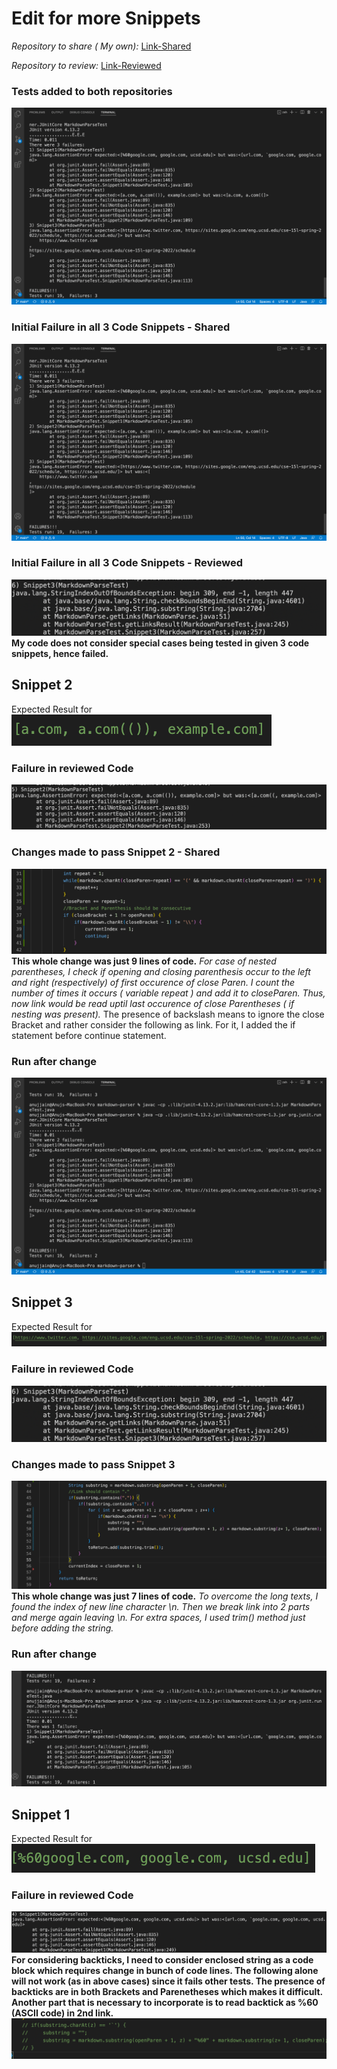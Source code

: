 # Edit for more Snippets

*Repository to share ( My own):* [Link-Shared](https://github.com/Anujjain2579/markdown-parser.git)

*Repository to review:* [Link-Reviewed](https://github.com/ddn005UCSD/markdown-parser)
### Tests added to both repositories
![Image1](L4-1.png)
### Initial Failure in all 3 Code Snippets - Shared
![Image1](L4-1.png)
### Initial Failure in all 3 Code Snippets - Reviewed
![Image1R](L4-9.png)
**My code does not consider special cases being tested in given 3 code snippets, hence failed.** 
## Snippet 2
Expected Result for 
![Image2RS](L4-11.png)
### Failure in reviewed Code
![Image2R](L4-8.png)
### Changes made to pass Snippet 2 - Shared
![Image2](L4-3.png)
**This whole change was just 9 lines of code.** 
*For case of nested parentheses, I check if opening and closing parenthesis occur to the left and right (respectively) of first occurence of close Paren.
I count the number of times it occurs ( variable repeat ) and add it to closeParen. Thus, now link would be read uptil last occurence of close Parentheses ( if nesting was present).* 
The presence of backslash means to ignore the close Bracket and rather consider the following as link.
For it, I added the if statement before continue statement.
### Run after change
![Image3](L4-2.png)
## Snippet 3
Expected Result for 
![Image3RS](L4-12.png)
### Failure in reviewed Code
![Image3R](L4-9.png)
### Changes made to pass Snippet 3
![Image4](L4-4.png)
**This whole change was just 7 lines of code.** 
*To overcome the long texts, I found the index of new line character \n. Then we break link into 2 parts and merge again leaving \n. For extra spaces, I used trim() method just before adding the string.*
### Run after change
![Image5](L4-5.png)
## Snippet 1
Expected Result for 
![Image2R](L4-10.png)
### Failure in reviewed Code
![Image2R](L4-7.png)
**For considering backticks, I need to consider enclosed string as a code block which requires change in bunch of code lines. The following alone will not work (as in above cases) since it fails other tests. The presence of backticks are in both Brackets and Parenetheses which makes it difficult. Another part that is necessary to incorporate is to read backtick as %60 (ASCII code) in 2nd link.**
![Image6](L4-6.png)
